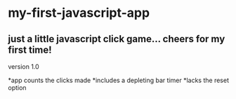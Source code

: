 # my-first-javascript-app
just a little javascript click game... cheers for my first time!
---
version 1.0

*app counts the clicks made
*includes a depleting bar timer
*lacks the reset option
